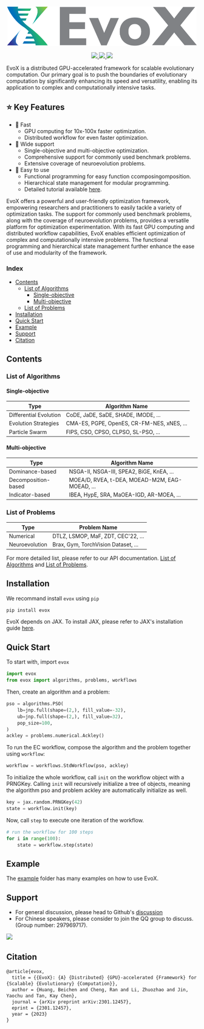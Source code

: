 <p align="center">
  <img src="https://raw.githubusercontent.com/EMI-Group/evox/main/docs/source/_static/evox_logo_with_title.svg" width="500px" alt="EvoX Logo"/>
</p>
<div align="center">
  <a href="https://evox.readthedocs.io/">
    <img src="https://img.shields.io/badge/docs-readthedocs-blue?style=for-the-badge" href="https://evox.readthedocs.io/">
  </a>
  <a href="https://arxiv.org/abs/2301.12457">
    <img src="https://img.shields.io/badge/paper-arxiv-red?style=for-the-badge">
  </a>
  <a href="https://github.com/EMI-Group/evox/actions/workflows/python-package.yml">
    <img src="https://img.shields.io/github/actions/workflow/status/EMI-Group/evox/python-package.yml?style=for-the-badge">
  </a>
</div>



EvoX is a distributed GPU-accelerated framework for scalable evolutionary computation. Our primary goal is to push the boundaries of evolutionary computation by significantly enhancing its speed and versatility, enabling its application to complex and computationally intensive tasks.

## ⭐️ Key Features
- 🚀 Fast
  - GPU computing for 10x-100x faster optimization.
  - Distributed workflow for even faster optimization.
- 🌟 Wide support
  - Single-objective and multi-objective optimization.
  - Comprehensive support for commonly used benchmark problems.
  - Extensive coverage of neuroevolution problems.
- 🎉 Easy to use
  - Functional programming for easy function ccomposingomposition.
  - Hierarchical state management for modular programming.
  - Detailed tutorial available [here](https://evox.readthedocs.io/en/latest/guide/index.html).

EvoX offers a powerful and user-friendly optimization framework, empowering researchers and practitioners to easily tackle a variety of optimization tasks. The support for commonly used benchmark problems, along with the coverage of neuroevolution problems, provides a versatile platform for optimization experimentation. With its fast GPU computing and distributed workflow capabilities, EvoX enables efficient optimization of complex and computationally intensive problems. The functional programming and hierarchical state management further enhance the ease of use and modularity of the framework.

### Index

- [Contents](#contents)
  - [List of Algorithms](#list-of-algorithms)
    - [Single-objective](#single-objective)
    - [Multi-objective](#multi-objective)
  - [List of Problems](#list-of-problems)
- [Installation](#installation)
- [Quick Start](#quick-start)
- [Example](#example)
- [Support](#support)
- [Citation](#citation)

## Contents

### List of Algorithms

#### Single-objective

| Type                   | Algorithm Name                             |
| ---------------------- | ------------------------------------------ |
| Differential Evolution | CoDE, JaDE, SaDE, SHADE, IMODE, ...        |
| Evolution Strategies   | CMA-ES, PGPE, OpenES, CR-FM-NES, xNES, ... |
| Particle Swarm         | FIPS, CSO, CPSO, CLPSO, SL-PSO, ...        |

#### Multi-objective

| Type                | Algorithm Name                                 |
| ------------------- | ---------------------------------------------- |
| Dominance-based     | NSGA-II, NSGA-III, SPEA2, BiGE, KnEA, ...      |
| Decomposition-based | MOEA/D, RVEA, t-DEA, MOEAD-M2M, EAG-MOEAD, ... |
| Indicator-based     | IBEA, HypE, SRA, MaOEA-IGD, AR-MOEA, ...       |

### List of Problems

| Type           | Problem Name                        |
| -------------- | ----------------------------------- |
| Numerical      | DTLZ, LSMOP, MaF, ZDT, CEC'22,  ... |
| Neuroevolution | Brax, Gym, TorchVision Dataset, ... |


For more detailed list, please refer to our API documentation. [List of Algorithms](https://evox.readthedocs.io/en/latest/api/algorithms/index.html) and [List of Problems](https://evox.readthedocs.io/en/latest/api/problems/index.html).


## Installation

We recommand install `evox` using `pip`

```bash
pip install evox
```

EvoX depends on JAX. To install JAX, please refer to JAX's installation guide [here](https://github.com/google/jax?tab=readme-ov-file#installation).

## Quick Start

To start with, import `evox`

```python
import evox
from evox import algorithms, problems, workflows
```

Then, create an algorithm and a problem:

```python
pso = algorithms.PSO(
    lb=jnp.full(shape=(2,), fill_value=-32),
    ub=jnp.full(shape=(2,), fill_value=32),
    pop_size=100,
)
ackley = problems.numerical.Ackley()
```

To run the EC workflow, compose the algorithm and the problem together using `workflow`:

```python
workflow = workflows.StdWorkflow(pso, ackley)
```

To initialize the whole workflow, call `init` on the workflow object with a PRNGKey. Calling `init` will recursively initialize a tree of objects, meaning the algorithm pso and problem ackley are automatically initialize as well.

```python
key = jax.random.PRNGKey(42)
state = workflow.init(key)
```

Now, call `step` to execute one iteration of the workflow.

```python
# run the workflow for 100 steps
for i in range(100):
    state = workflow.step(state)
```

## Example

The [example](https://github.com/EMI-Group/evox/tree/main/examples) folder has many examples on how to use EvoX.

## Support

- For general discussion, please head to Github's [discussion](https://github.com/EMI-Group/evox/discussions)
- For Chinese speakers, please consider to join the QQ group to discuss. (Group number: 297969717).
<img src="./docs/source/_static/qq_group_number.jpg" width="15%">

## Citation

```
@article{evox,
  title = {{EvoX}: {A} {Distributed} {GPU}-accelerated {Framework} for {Scalable} {Evolutionary} {Computation}},
  author = {Huang, Beichen and Cheng, Ran and Li, Zhuozhao and Jin, Yaochu and Tan, Kay Chen},
  journal = {arXiv preprint arXiv:2301.12457},
  eprint = {2301.12457},
  year = {2023}
}
```
